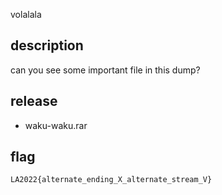 volalala

## description

can you see some important file in this dump?

## release

- waku-waku.rar

## flag

`LA2022{alternate_ending_X_alternate_stream_V}`
